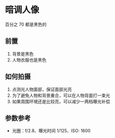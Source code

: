 # 暗调人像

百分之 70 都是黑色的

## 前置

1. 背景是黑色
2. 人物衣服也是黑色

## 如何拍摄
1. 点测光人物面部，保证面部光亮
2. 为了避免人物和背景重合，可以在人物背面打一束光
3. 如果周围环境还是比较亮，可以减少一两档曝光补偿


## 参数参考

- 光圈：f/2.8、曝光时间 1/125、ISO: 1600
